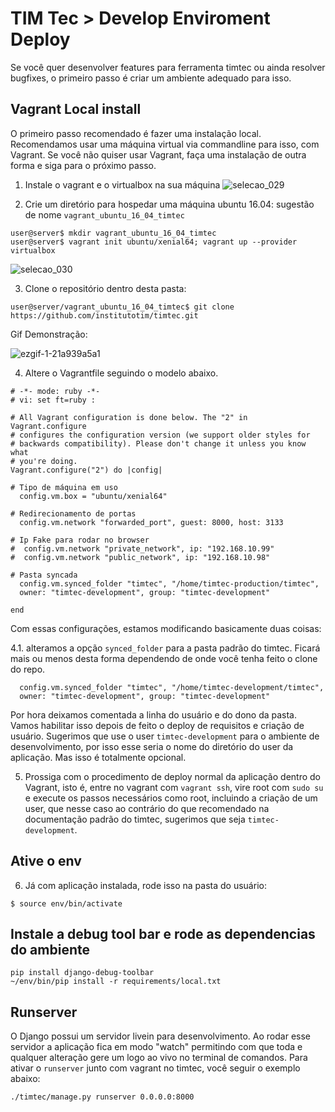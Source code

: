 # TIM Tec > Develop Enviroment Deploy

Se você quer desenvolver features para ferramenta timtec ou ainda resolver bugfixes, o primeiro passo é criar um ambiente adequado para isso. 

## Vagrant Local install
O primeiro passo recomendado é fazer uma instalação local. Recomendamos usar uma máquina virtual via commandline para isso, com Vagrant. Se você não quiser usar Vagrant, faça uma instalação de outra forma e siga para o próximo passo. 

1. Instale o vagrant e o virtualbox na sua máquina
![selecao_029](https://user-images.githubusercontent.com/641411/27147091-ee65787e-5111-11e7-877e-f59e0ceb4398.png)

2. Crie um diretório para hospedar uma máquina ubuntu 16.04: sugestão de nome ```vagrant_ubuntu_16_04_timtec```

```
user@server$ mkdir vagrant_ubuntu_16_04_timtec
user@server$ vagrant init ubuntu/xenial64; vagrant up --provider virtualbox
```
![selecao_030](https://user-images.githubusercontent.com/641411/27147228-5eb5eb68-5112-11e7-9af7-d78f9aedee06.png)

3. Clone o repositório dentro desta pasta:
```
user@server/vagrant_ubuntu_16_04_timtec$ git clone https://github.com/institutotim/timtec.git
```
Gif Demonstração:

![ezgif-1-21a939a5a1](https://user-images.githubusercontent.com/641411/27148144-90ecf9ca-5115-11e7-81ce-fc5fcc8b58a9.gif)

4. Altere o Vagrantfile seguindo o modelo abaixo.


```
# -*- mode: ruby -*-
# vi: set ft=ruby :

# All Vagrant configuration is done below. The "2" in Vagrant.configure
# configures the configuration version (we support older styles for
# backwards compatibility). Please don't change it unless you know what
# you're doing.
Vagrant.configure("2") do |config|

# Tipo de máquina em uso
  config.vm.box = "ubuntu/xenial64"

# Redirecionamento de portas
  config.vm.network "forwarded_port", guest: 8000, host: 3133

# Ip Fake para rodar no browser
#  config.vm.network "private_network", ip: "192.168.10.99"
#  config.vm.network "public_network", ip: "192.168.10.98"

# Pasta syncada
  config.vm.synced_folder "timtec", "/home/timtec-production/timtec",
  owner: "timtec-development", group: "timtec-development"

end
```

Com essas configurações, estamos modificando basicamente duas coisas:

4.1. alteramos a opção ```synced_folder``` para a pasta padrão do timtec. Ficará mais ou menos desta forma dependendo de onde você tenha feito o clone do repo.

```
  config.vm.synced_folder "timtec", "/home/timtec-development/timtec",
  owner: "timtec-development", group: "timtec-development"
```

Por hora deixamos comentada a linha do usuário e do dono da pasta. Vamos habilitar isso depois de feito o deploy de requisitos e criação de usuário. Sugerimos que use o user ```timtec-development``` para o ambiente de desenvolvimento, por isso esse seria o nome do diretório do user da aplicação. Mas isso é totalmente opcional. 

5. Prossiga com o procedimento de deploy normal da aplicação dentro do Vagrant, isto é, entre no vagrant com ```vagrant ssh```, vire root com ```sudo su``` e execute os passos necessários como root, incluindo a criação de um user, que nesse caso ao contrário do que recomendado na documentação padrão do timtec, sugerimos que seja ```timtec-development```. 

## Ative o env

6. Já com aplicação instalada, rode isso na pasta do usuário:

```
$ source env/bin/activate
```

## Instale a debug tool bar e rode as dependencias do ambiente

```
pip install django-debug-toolbar
~/env/bin/pip install -r requirements/local.txt
```


## Runserver
O Django possui um servidor livein para desenvolvimento. Ao rodar esse servidor a aplicação fica em modo "watch" permitindo com que toda e qualquer alteração gere um logo ao vivo no terminal de comandos. Para ativar o ```runserver``` junto com vagrant no timtec, você seguir o exemplo abaixo:

```
./timtec/manage.py runserver 0.0.0.0:8000
```














